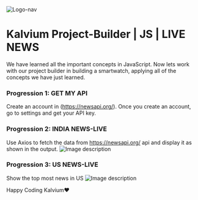 ![Logo-nav](https://user-images.githubusercontent.com/109285740/201738412-c7836450-7642-471d-8b7c-92b8f8ea62f0.png)


# Kalvium Project-Builder | JS | LIVE NEWS

We have learned all the important concepts in JavaScript. Now lets work with our project builder in building a smartwatch, applying all of the concepts we have just learned.

### Progression 1: GET MY API
Create an account in (https://newsapi.org/). Once you create an account, go to settings and get your API key.

### Progression 2: INDIA NEWS-LIVE
Use Axios to fetch the data from https://newsapi.org/ api and display it as shown in the output.
![Image description](https://i1.faceprep.in/ProGrad/news-app2.JPG) 

### Progression 3: US NEWS-LIVE
Show the top most news in US
![Image description](https://i1.faceprep.in/ProGrad/news-app1.JPG)



Happy Coding Kalvium❤️

